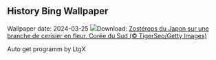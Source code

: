 ## History Bing Wallpaper
Wallpaper date: 2024-03-25
![](https://www.bing.com/th?id=OHR.WhiteEyes_FR-CA7033584242_UHD.jpg&w=1000)Download: [Zostérops du Japon sur une branche de cerisier en fleur, Corée du Sud (© TigerSeo/Getty Images)](https://www.bing.com/th?id=OHR.WhiteEyes_FR-CA7033584242_UHD.jpg)

Auto get programm by LtgX
